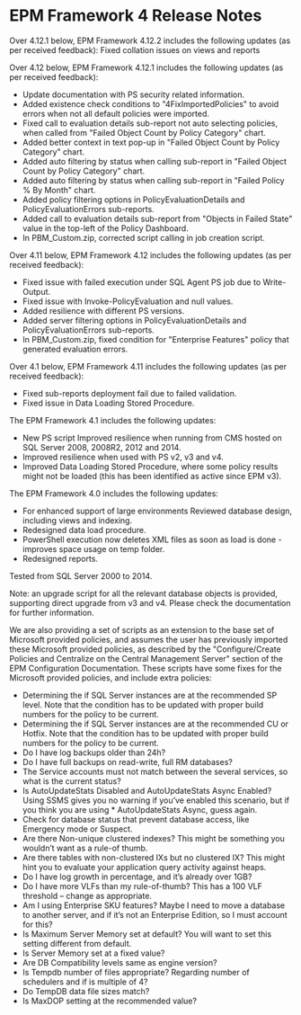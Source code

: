 # EPM Framework 4 Release Notes

Over 4.12.1 below, EPM Framework 4.12.2 includes the following updates (as per received feedback): Fixed collation issues on views and reports

Over 4.12 below, EPM Framework 4.12.1 includes the following updates (as per received feedback):
- Update documentation with PS security related information.
- Added existence check conditions to "4FixImportedPolicies" to avoid errors when not all default policies were imported.
- Fixed call to evaluation details sub-report not auto selecting policies, when called from "Failed Object Count by Policy Category" chart.
- Added better context in text pop-up in "Failed Object Count by Policy Category" chart.
- Added auto filtering by status when calling sub-report in "Failed Object Count by Policy Category" chart.
- Added auto filtering by status when calling sub-report in "Failed Policy % By Month" chart.
- Added policy filtering options in PolicyEvaluationDetails and PolicyEvaluationErrors sub-reports.
- Added call to evaluation details sub-report from "Objects in Failed State" value in the top-left of the Policy Dashboard.
- In PBM_Custom.zip, corrected script calling in job creation script.

Over 4.11 below, EPM Framework 4.12 includes the following updates (as per received feedback):
- Fixed issue with failed execution under SQL Agent PS job due to Write-Output.
- Fixed issue with Invoke-PolicyEvaluation and null values.
- Added resilience with different PS versions.
- Added server filtering options in PolicyEvaluationDetails and PolicyEvaluationErrors sub-reports.
- In PBM_Custom.zip, fixed condition for "Enterprise Features" policy that generated evaluation errors.

Over 4.1 below, EPM Framework 4.11 includes the following updates (as per received feedback):
- Fixed sub-reports deployment fail due to failed validation.
- Fixed issue in Data Loading Stored Procedure.

The EPM Framework 4.1 includes the following updates:
- New PS script Improved resilience when running from CMS hosted on SQL Server 2008, 2008R2, 2012 and 2014.
- Improved resilience when used with PS v2, v3 and v4.
- Improved Data Loading Stored Procedure, where some policy results might not be loaded (this has been identified as active since EPM v3).

The EPM Framework 4.0 includes the following updates:
- For enhanced support of large environments Reviewed database design, including views and indexing.
- Redesigned data load procedure.
- PowerShell execution now deletes XML files as soon as load is done - improves space usage on temp folder.
- Redesigned reports.

Tested from SQL Server 2000 to 2014.

Note: an upgrade script for all the relevant database objects is provided, supporting direct upgrade from v3 and v4. Please check the documentation for further information.

We are also providing a set of scripts as an extension to the base set of Microsoft provided policies, and assumes the user has previously imported these Microsoft provided policies, as described by the "Configure/Create Policies and Centralize on the Central Management Server" section of the EPM Configuration Documentation.
These scripts have some fixes for the Microsoft provided policies, and include extra policies:
- Determining the if SQL Server instances are at the recommended SP level. Note that the condition has to be updated with proper build numbers for the policy to be current.
- Determining the if SQL Server instances are at the recommended CU or Hotfix. Note that the condition has to be updated with proper build numbers for the policy to be current.
- Do I have log backups older than 24h?
- Do I have full backups on read-write, full RM databases?
- The Service accounts must not match between the several services, so what is the current status?
- Is AutoUpdateStats Disabled and AutoUpdateStats Async Enabled? Using SSMS gives you no warning if you’ve enabled this scenario, but if you think you are using * AutoUpdateStats Async, guess again.
- Check for database status that prevent database access, like Emergency mode or Suspect.
- Are there Non-unique clustered indexes? This might be something you wouldn’t want as a rule-of thumb.
- Are there tables with non-clustered IXs but no clustered IX? This might hint you to evaluate your application query activity against heaps.
- Do I have log growth in percentage, and it’s already over 1GB?
- Do I have more VLFs than my rule-of-thumb? This has a 100 VLF threshold – change as appropriate.
- Am I using Enterprise SKU features? Maybe I need to move a database to another server, and if it’s not an Enterprise Edition, so I must account for this?
- Is Maximum Server Memory set at default? You will want to set this setting different from default.
- Is Server Memory set at a fixed value?
- Are DB Compatibility levels same as engine version?
- Is Tempdb number of files appropriate? Regarding number of schedulers and if is multiple of 4?
- Do TempDB data file sizes match?
- Is MaxDOP setting at the recommended value?
